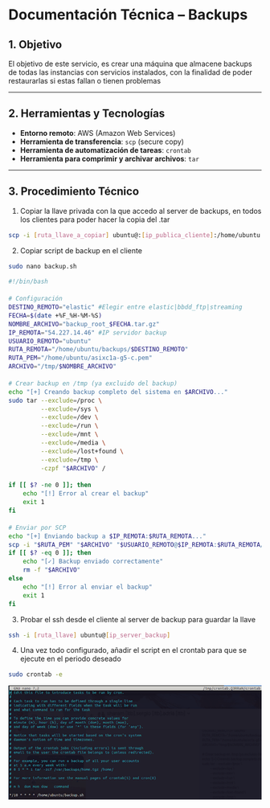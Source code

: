 # Documentación Técnica – Backups

## 1. Objetivo

El objetivo de este servicio, es crear una máquina que almacene backups de todas las instancias con servicios instalados, con la finalidad de poder restaurarlas si estas fallan o tienen problemas

---

## 2. Herramientas y Tecnologías

- **Entorno remoto**: AWS (Amazon Web Services)
- **Herramienta de transferencia**: `scp` (secure copy)
- **Herramienta de automatización de tareas**: `crontab`
- **Herramienta para comprimir y archivar archivos**: `tar`

---

## 3. Procedimiento Técnico

1. Copiar la llave privada con la que accedo al server de backups, en todos los clientes para poder hacer la copia del .tar

```bash
scp -i [ruta_llave_a_copiar] ubuntu@:[ip_publica_cliente]:/home/ubuntu
```

2. Copiar script de backup en el cliente

```bash
sudo nano backup.sh
```

```bash
#!/bin/bash

# Configuración
DESTINO_REMOTO="elastic" #Elegir entre elastic|bbdd_ftp|streaming
FECHA=$(date +%F_%H-%M-%S)
NOMBRE_ARCHIVO="backup_root_$FECHA.tar.gz"
IP_REMOTA="54.227.14.46" #IP servidor backup
USUARIO_REMOTO="ubuntu"
RUTA_REMOTA="/home/ubuntu/backups/$DESTINO_REMOTO"
RUTA_PEM="/home/ubuntu/asixc1a-g5-c.pem"
ARCHIVO="/tmp/$NOMBRE_ARCHIVO"

# Crear backup en /tmp (ya excluido del backup)
echo "[+] Creando backup completo del sistema en $ARCHIVO..."
sudo tar --exclude=/proc \
         --exclude=/sys \
         --exclude=/dev \
         --exclude=/run \
         --exclude=/mnt \
         --exclude=/media \
         --exclude=/lost+found \
         --exclude=/tmp \
         -czpf "$ARCHIVO" /

if [[ $? -ne 0 ]]; then
    echo "[!] Error al crear el backup"
    exit 1
fi

# Enviar por SCP
echo "[+] Enviando backup a $IP_REMOTA:$RUTA_REMOTA..."
scp -i "$RUTA_PEM" "$ARCHIVO" "$USUARIO_REMOTO@$IP_REMOTA:$RUTA_REMOTA/"
if [[ $? -eq 0 ]]; then
    echo "[✓] Backup enviado correctamente"
    rm -f "$ARCHIVO"
else
    echo "[!] Error al enviar el backup"
    exit 1
fi
```

3. Probar el ssh desde el cliente al server de backup para guardar la llave

```bash
ssh -i [ruta_llave] ubuntu@[ip_server_backup]
```

4. Una vez todo configurado, añadir el script en el crontab para que se ejecute en el periodo deseado

```bash
sudo crontab -e
```
![Texto alternativo](crontab.png)
